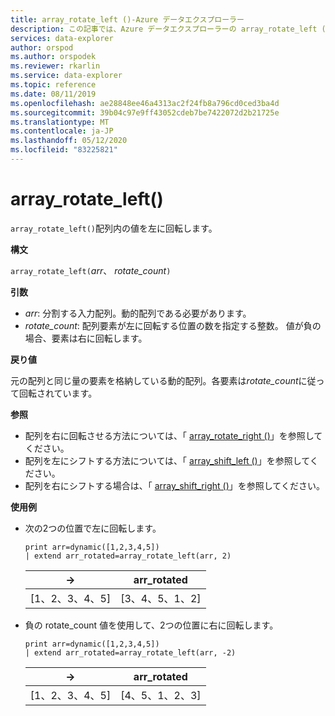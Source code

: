 ```yaml
---
title: array_rotate_left ()-Azure データエクスプローラー
description: この記事では、Azure データエクスプローラーの array_rotate_left () について説明します。
services: data-explorer
author: orspod
ms.author: orspodek
ms.reviewer: rkarlin
ms.service: data-explorer
ms.topic: reference
ms.date: 08/11/2019
ms.openlocfilehash: ae28848ee46a4313ac2f24fb8a796cd0ced3ba4d
ms.sourcegitcommit: 39b04c97e9ff43052cdeb7be7422072d2b21725e
ms.translationtype: MT
ms.contentlocale: ja-JP
ms.lasthandoff: 05/12/2020
ms.locfileid: "83225821"
---
```

# <a name="array_rotate_left"></a>array_rotate_left()

`array_rotate_left()`配列内の値を左に回転します。

**構文**

`array_rotate_left(`*arr*、 *rotate_count*`)`

**引数**

* *arr*: 分割する入力配列。動的配列である必要があります。
* *rotate_count*: 配列要素が左に回転する位置の数を指定する整数。 値が負の場合、要素は右に回転します。

**戻り値**

元の配列と同じ量の要素を格納している動的配列。各要素は*rotate_count*に従って回転されています。

**参照**

* 配列を右に回転させる方法については、「 [array_rotate_right ()](array_rotate_rightfunction.md)」を参照してください。
* 配列を左にシフトする方法については、「 [array_shift_left ()](array_shift_leftfunction.md)」を参照してください。
* 配列を右にシフトする場合は、「 [array_shift_right ()](array_shift_rightfunction.md)」を参照してください。

**使用例**

* 次の2つの位置で左に回転します。

    <!-- csl: https://help.kusto.windows.net:443/Samples -->
    ```kusto
    print arr=dynamic([1,2,3,4,5]) 
    | extend arr_rotated=array_rotate_left(arr, 2)
    ```
    
    |→|arr_rotated|
    |---|---|
    |[1、2、3、4、5]|[3、4、5、1、2]|

* 負の rotate_count 値を使用して、2つの位置に右に回転します。

    <!-- csl: https://help.kusto.windows.net:443/Samples -->
    ```kusto
    print arr=dynamic([1,2,3,4,5]) 
    | extend arr_rotated=array_rotate_left(arr, -2)
    ```
    
    |→|arr_rotated|
    |---|---|
    |[1、2、3、4、5]|[4、5、1、2、3]|